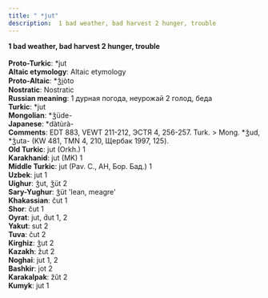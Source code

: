 ```yaml
---
title: " *jut"
description:  1 bad weather, bad harvest 2 hunger, trouble
---
```

<p data-pagefind-weight="0.5">
<strong> 1 bad weather, bad harvest 2 hunger, trouble</strong><br><br>
<strong>Proto-Turkic</strong>:  *jut<br>
<strong>Altaic etymology</strong>:  Altaic etymology<br>
<strong> Proto-Altaic</strong>:  *ǯi̯òto<br>
<strong>Nostratic</strong>:  Nostratic<br>
<strong>Russian meaning</strong>:  1 дурная погода, неурожай 2 голод, беда<br>
<strong>Turkic</strong>:  *jut<br>
<strong>Mongolian</strong>:  *ǯüde-<br>
<strong>Japanese</strong>:  *dàtùrà-<br>
<strong>Comments</strong>:  EDT 883, VEWT 211-212, ЭСТЯ 4, 256-257. Turk. > Mong. *ǯud, *ǯuta- (KW 481, TMN 4, 210, Щербак 1997, 125).<br>
<strong>Old Turkic</strong>:  jut (Orkh.) 1<br>
<strong>Karakhanid</strong>:  jut (MK) 1<br>
<strong>Middle Turkic</strong>:  jut (Pav. C., AH, Бор. Бад.) 1<br>
<strong>Uzbek</strong>:  jut 1<br>
<strong>Uighur</strong>:  ǯut, ǯüt 2<br>
<strong>Sary-Yughur</strong>:  ǯüt 'lean, meagre'<br>
<strong>Khakassian</strong>:  čut 1<br>
<strong>Shor</strong>:  čut 1<br>
<strong>Oyrat</strong>:  jut, d́ut 1, 2<br>
<strong>Yakut</strong>:  sut 2<br>
<strong>Tuva</strong>:  čut 2<br>
<strong>Kirghiz</strong>:  ǯut 2<br>
<strong>Kazakh</strong>:  žut 2<br>
<strong>Noghai</strong>:  jut 1, 2<br>
<strong>Bashkir</strong>:  jot 2<br>
<strong>Karakalpak</strong>:  žŭt 2<br>
<strong>Kumyk</strong>:  jut 1<br>

</p>
